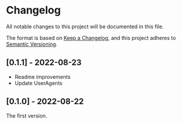 <!-- deno-fmt-ignore-file -->

# Changelog

All notable changes to this project will be documented in this file.

The format is based on [Keep a Changelog](https://keepachangelog.com/),
and this project adheres to [Semantic Versioning](https://semver.org/).

## [0.1.1] - 2022-08-23

- Readme improvements
- Update UserAgents

## [0.1.0] - 2022-08-22

The first version.
